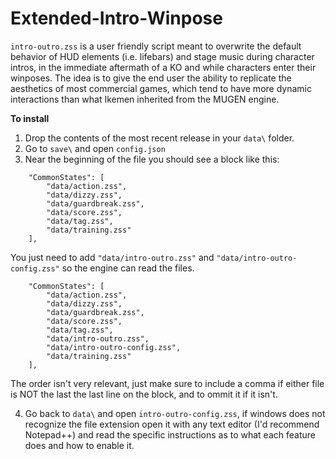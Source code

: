 # Extended-Intro-Winpose

`intro-outro.zss` is a user friendly script meant to overwrite the default behavior of HUD elements (i.e. lifebars) and stage music during character intros, in the immediate aftermath of a KO and while characters enter their winposes. The idea is to give the end user the ability to replicate the aesthetics of most commercial games, which tend to have more dynamic interactions than what Ikemen inherited from the MUGEN engine.

**To install**

1. Drop the contents of the most recent release in your `data\` folder.
2. Go to `save\` and open `config.json`
3. Near the beginning of the file you should see a block like this:

```
	"CommonStates": [
		"data/action.zss",
		"data/dizzy.zss",
		"data/guardbreak.zss",
		"data/score.zss",
		"data/tag.zss",
		"data/training.zss"
	],
```
You just need to add `"data/intro-outro.zss"` and `"data/intro-outro-config.zss"` so the engine can read the files.

```
	"CommonStates": [
		"data/action.zss",
		"data/dizzy.zss",
		"data/guardbreak.zss",
		"data/score.zss",
		"data/tag.zss",
		"data/intro-outro.zss",
		"data/intro-outro-config.zss",
		"data/training.zss"
	],
  ```
  The order isn't very relevant, just make sure to include a comma if either file is NOT the last the last line on the block, and to ommit it if it isn't.
  
  4. Go back to `data\` and open `intro-outro-config.zss`, if windows does not recognize the file extension open it with any text editor (I'd recommend Notepad++) and read the specific instructions as to what each feature does and how to enable it.
